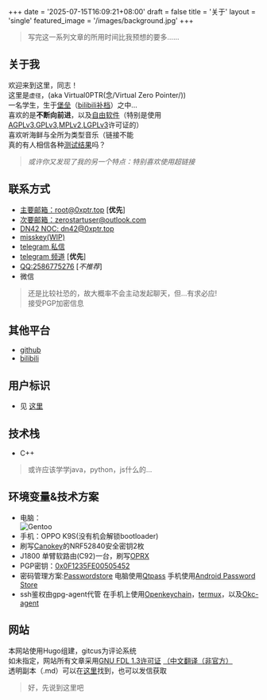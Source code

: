 +++
date = '2025-07-15T16:09:21+08:00'
draft = false
title = '关于'
layout = 'single'
featured_image = '/images/background.jpg'
+++

> 写完这一系列文章的所用时间比我预想的要多......
## **关于我**
欢迎来到这里，同志！   
这里是`虚径`，(aka Virtual0PTR(念/Virtual Zero Pointer/))  
一名学生，生于[堡垒](https://youtu.be/dysB9Av5SHo)（[bilibili补档](https://www.bilibili.com/video/BV17Q3BzHEzv)）之中...   
喜欢的是**不断向前进**，以及[自由软件](https://www.gnu.org/philosophy/free-sw.html)（特别是使用[AGPLv3](https://www.chinasona.org/gnu/agpl-3.0-cn.html),[GPLv3](https://jxself.org/translations/gpl-3.zh.shtml),[MPLv2](https://www.mozilla.org/en-US/MPL/2.0/),[LGPLv3](https://haydenwu.org/license-translations/lgplv3-zh.html)许可证的）   
喜欢听海鲜与全所为类型音乐（链接不能   
真的有人相信各种[测试结果](/about/testresult)吗？

> *或许你又发现了我的另一个特点：特别喜欢使用超链接*   

## 联系方式
+ [主要邮箱：root@0xptr.top](mailto:root@0xptr.top) [**优先**]
+ [次要邮箱：zerostartuser@outlook.com](mailto:zerostartuser@outlook.com)
+ [DN42 NOC: dn42@0xptr.top](mailto:dn42@0xptr.top)
+ [misskey(WIP)](https://0xptr.top)
+ [telegram 私信](https://t.me/Virtual0PTR)
+ [telegram 频道](https://t.me/+_L3e2LBOYsY2NGI9) [**优先**]
+ [QQ:2586775276](https://qm.qq.com/q/PsQXBAX5uw) [*不推荐*]
+ 微信
> 还是比较社恐的，故大概率不会主动发起聊天，但...有求必应!   
> 接受PGP加密信息
## 其他平台
+ [github](https://github.com/Virtual0PTR)
+ [bilibili](https://space.bilibili.com/604107414)
## 用户标识
+ 见 [这里](/about/uids)
## 技术栈
+ C++
> 或许应该学学java，python，js什么的...
## 环境变量&技术方案
+ 电脑：   
![Gentoo](/images/OS.png)
+ 手机：OPPO K9S(没有机会解锁bootloader)
+ 刷写[Canokey](https://github.com/canokeys/canokey-nrf52)的NRF52840安全密钥2枚
+ J1800 单臂软路由(C92)一台，刷写[OPRX](https://www.oprx.top/)
+ PGP密钥：[0x0F1235FE00505452](/pgp.key)
+ 密码管理方案:[Passwordstore](https://www.passwordstore.org/) 电脑使用[Qtpass](https://qtpass.org/) 手机使用[Android Password Store](https://github.com/android-password-store/Android-Password-Store)
+ ssh鉴权由gpg-agent代管 在手机上使用[Openkeychain](https://www.openkeychain.org/)，[termux](https://termux.dev/en/)，以及[Okc-agent](https://github.com/DDoSolitary/OkcAgent)
## 网站
本网站使用Hugo组建，gitcus为评论系统   
如未指定，网站所有文章采用[GNU FDL 1.3许可证](https://www.gnu.org/licenses/fdl-1.3.html) [（中文翻译（非官方）](https://haydenwu.org/license-translations/fdlv1.3-zh.html)   
透明副本（.md）可以在[这里](https://github.com/Virtual0PTR/v0blog/tree/main/content)找到，也可以发信获取

> 好，先说到这里吧   
